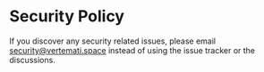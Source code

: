 # Security Policy

If you discover any security related issues, please email security@vertemati.space instead of using the issue tracker or the discussions.